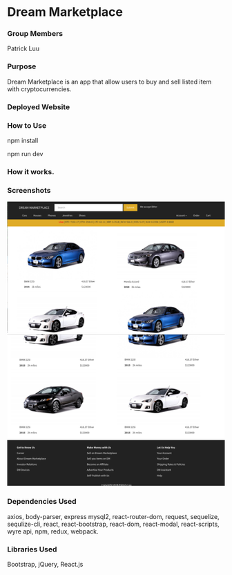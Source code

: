 # Dream Marketplace


### Group Members

Patrick Luu

### Purpose

Dream Marketplace is an app that allow users to buy and sell listed item with cryptocurrencies.



### Deployed Website



### How to Use

npm install

npm run dev

### How it works.



### Screenshots

![Top Page](./screen_shoot/top_page.png)
![Bottom Page](./screen_shoot/footer_page.png)

### Dependencies Used

axios, body-parser, express mysql2, react-router-dom, request, sequelize, sequlize-cli, react, react-bootstrap, react-dom, react-modal, react-scripts, wyre api, npm, redux, webpack.


### Libraries Used

Bootstrap, jQuery, React.js
